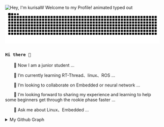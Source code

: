 <img src="https://readme-typing-svg.demolab.com?font=Operator+Mono&size=37&duration=2800&pause=2000&color=176EFFE6&center=true&vCenter=true&width=940&height=50&lines=Hey%2C+I'm+kurisaW+Welcome+to+my+Profile!" align="middle" alt="Hey, I'm kurisaW Welcome to my Profile! animated typed out">

  <!-- Snake Code Contribution Map 贪吃蛇代码贡献图 -->
  <img src="https://github.com/kurisaW/KurisaW/blob/main/profile-snake-contrib/github-contribution-grid-snake.svg" />

### `Hi there 👋`

<p>&emsp;&emsp;🔭 Now I am a junior student ...</p>
<p>&emsp;&emsp;🌱 I’m currently learning RT-Thread、linux、ROS ...</p>
<p>&emsp;&emsp;👯 I’m looking to collaborate on Embedded or neural network ...</p>
<p>&emsp;&emsp;🤔 I'm looking forward to sharing my experience and learning to help some beginners get through the rookie phase faster ...</p>
<p>&emsp;&emsp;💬 Ask me about Linux、Embedded ...</p>

<details>
  <summary>My Github Graph</summary>

### `contributions in the last year`  

![](https://github-profile-summary-cards.vercel.app/api/cards/profile-details?username=kurisaW&theme=algolia)

### `kurisaW's daily contribution`

![kurisaW's daily contribution](https://repobeats.axiom.co/api/embed/eeb01331d4f53bb974e2472cc42eb830dc3e1880.svg "Repobeats analytics image")

### `KurisaW's GitHub stats`

![kurisaW's GitHub stats](https://github-readme-stats.vercel.app/api?username=kurisaW&theme=algolia&show_icons=true)

### `Top Langs`

[![kurisaW's GitHub stats](https://github-readme-stats.vercel.app/api/top-langs?username=kurisaW&hide=html,scss,stylus,blade,jupyter%20notebook,python,css,shell,batchfile,dockerfile,typescript&theme=algolia&show_icons=true)](https://github.com/saifurrahman1193)

### `Streaks graph`

<img src="https://streak-stats.demolab.com?    user=kurisaW&theme=highcontrast&hide_border=true&border_radius=0&ring=2100FA&background=000000&fire=0079FA&currStreakNum=0079FA&dates=0079FA&sideNums=0079FA&currStreakLabel=0079FA&stroke=0079FA&sideLabels=0079FA" height="200" alt="streaks graph"  />

### `My Blog` [tick here](https://blog.csdn.net/qq_56914146?spm=1000.2115.3001.5343)

![CSDN 数据](https://stats.justsong.cn/api/csdn?id=qq_56914146&theme=dark)

### `GitHub Activity Graph`

[![kurisaW's github activity graph](https://github-readme-activity-graph.vercel.app/graph?username=kurisaW&bg_color=000000&color=0079fa&line=2100fa&point=0079fa&area=true&hide_border=true)](https://github.com/ashutosh00710/github-readme-activity-graph)

<img alt="GitHub followers" src="https://img.shields.io/github/followers/kurisaW?style=social" />![](https://komarev.com/ghpvc/?username=kurisaW&color=lightgrey)
